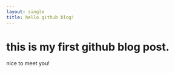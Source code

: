 ```yaml
---
layout: single
title: hello github blog!
---
```


# this is my first github blog post.

nice to meet you!
